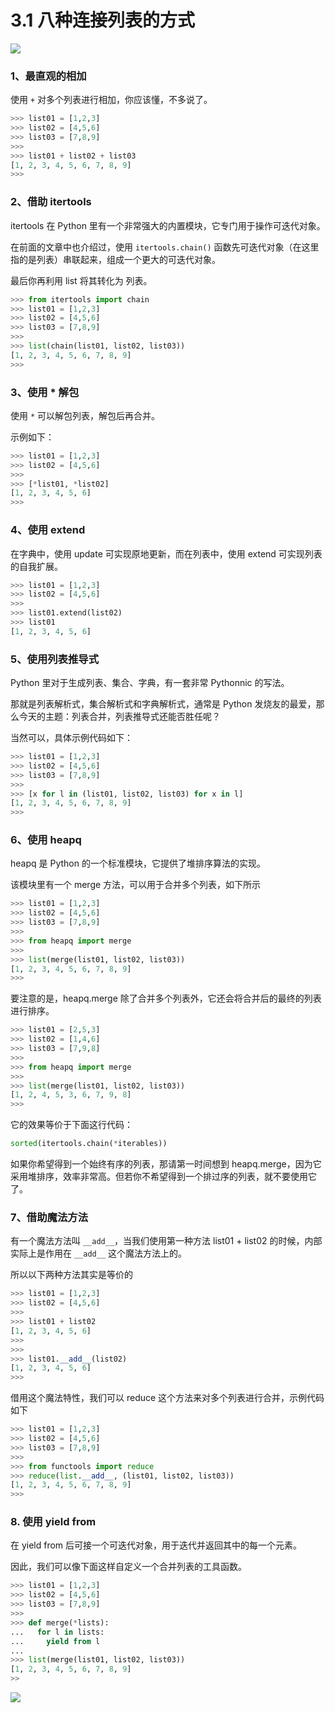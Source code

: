 # 3.1 八种连接列表的方式
![](http://image.iswbm.com/20200804124133.png)

### 1、最直观的相加

使用 `+` 对多个列表进行相加，你应该懂，不多说了。

```python
>>> list01 = [1,2,3]
>>> list02 = [4,5,6]
>>> list03 = [7,8,9]
>>>
>>> list01 + list02 + list03
[1, 2, 3, 4, 5, 6, 7, 8, 9]
>>> 
```



### 2、借助 itertools

itertools 在 Python 里有一个非常强大的内置模块，它专门用于操作可迭代对象。

在前面的文章中也介绍过，使用 `itertools.chain()` 函数先可迭代对象（在这里指的是列表）串联起来，组成一个更大的可迭代对象。

最后你再利用 list 将其转化为 列表。

```python
>>> from itertools import chain
>>> list01 = [1,2,3]
>>> list02 = [4,5,6]
>>> list03 = [7,8,9]
>>>
>>> list(chain(list01, list02, list03))
[1, 2, 3, 4, 5, 6, 7, 8, 9]
>>>
```

### 3、使用 * 解包

使用 `*` 可以解包列表，解包后再合并。

示例如下：

```python
>>> list01 = [1,2,3]
>>> list02 = [4,5,6]
>>>
>>> [*list01, *list02]
[1, 2, 3, 4, 5, 6]
>>>
```

### 4、使用 extend

在字典中，使用 update 可实现原地更新，而在列表中，使用 extend 可实现列表的自我扩展。

```python
>>> list01 = [1,2,3]
>>> list02 = [4,5,6]
>>>
>>> list01.extend(list02)
>>> list01
[1, 2, 3, 4, 5, 6]
```

### 5、使用列表推导式

Python 里对于生成列表、集合、字典，有一套非常 Pythonnic 的写法。

那就是列表解析式，集合解析式和字典解析式，通常是 Python 发烧友的最爱，那么今天的主题：列表合并，列表推导式还能否胜任呢？

当然可以，具体示例代码如下：

```python
>>> list01 = [1,2,3]
>>> list02 = [4,5,6]
>>> list03 = [7,8,9]
>>>
>>> [x for l in (list01, list02, list03) for x in l]
[1, 2, 3, 4, 5, 6, 7, 8, 9]
>>>
```



### 6、使用 heapq

heapq 是 Python 的一个标准模块，它提供了堆排序算法的实现。

该模块里有一个 merge 方法，可以用于合并多个列表，如下所示

```python
>>> list01 = [1,2,3]
>>> list02 = [4,5,6]
>>> list03 = [7,8,9]
>>>
>>> from heapq import merge
>>>
>>> list(merge(list01, list02, list03))
[1, 2, 3, 4, 5, 6, 7, 8, 9]
>>> 
```

要注意的是，heapq.merge 除了合并多个列表外，它还会将合并后的最终的列表进行排序。

```python
>>> list01 = [2,5,3]
>>> list02 = [1,4,6]
>>> list03 = [7,9,8]
>>> 
>>> from heapq import merge
>>> 
>>> list(merge(list01, list02, list03))
[1, 2, 4, 5, 3, 6, 7, 9, 8]
>>> 
```

它的效果等价于下面这行代码：

```python
sorted(itertools.chain(*iterables))
```

如果你希望得到一个始终有序的列表，那请第一时间想到 heapq.merge，因为它采用堆排序，效率非常高。但若你不希望得到一个排过序的列表，就不要使用它了。

### 7、借助魔法方法

有一个魔法方法叫 `__add__`，当我们使用第一种方法 list01 + list02 的时候，内部实际上是作用在 `__add__` 这个魔法方法上的。

所以以下两种方法其实是等价的

```python
>>> list01 = [1,2,3]
>>> list02 = [4,5,6]
>>> 
>>> list01 + list02
[1, 2, 3, 4, 5, 6]
>>> 
>>> 
>>> list01.__add__(list02)
[1, 2, 3, 4, 5, 6]
>>> 
```

借用这个魔法特性，我们可以 reduce 这个方法来对多个列表进行合并，示例代码如下

```python
>>> list01 = [1,2,3]
>>> list02 = [4,5,6]
>>> list03 = [7,8,9]
>>>
>>> from functools import reduce
>>> reduce(list.__add__, (list01, list02, list03))
[1, 2, 3, 4, 5, 6, 7, 8, 9]
>>>
```



### 8. 使用 yield from

在 yield from 后可接一个可迭代对象，用于迭代并返回其中的每一个元素。

因此，我们可以像下面这样自定义一个合并列表的工具函数。

```python
>>> list01 = [1,2,3]
>>> list02 = [4,5,6]
>>> list03 = [7,8,9]
>>>
>>> def merge(*lists):
...   for l in lists:
...     yield from l
...
>>> list(merge(list01, list02, list03))
[1, 2, 3, 4, 5, 6, 7, 8, 9]
>>
```



![](http://image.iswbm.com/20200607174235.png)
